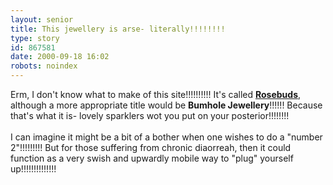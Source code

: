 ```yaml
---
layout: senior
title: This jewellery is arse- literally!!!!!!!!
type: story
id: 867581
date: 2000-09-18 16:02
robots: noindex
---
```

Erm, I don't know what to make of this site!!!!!!!!!! It's called <a href="http://www.rosebuds.net/"><b>Rosebuds</b></a>, although a more appropriate title would be <b>Bumhole Jewellery</b>!!!!!! Because that's what it is- lovely sparklers wot you put on your posterior!!!!!!!!<br/> <br/>I can imagine it might be a bit of a bother when one wishes to do a "number 2"!!!!!!!!! But for those suffering from chronic diaorreah, then it could function as a very swish and upwardly mobile way to "plug" yourself up!!!!!!!!!!!!!!